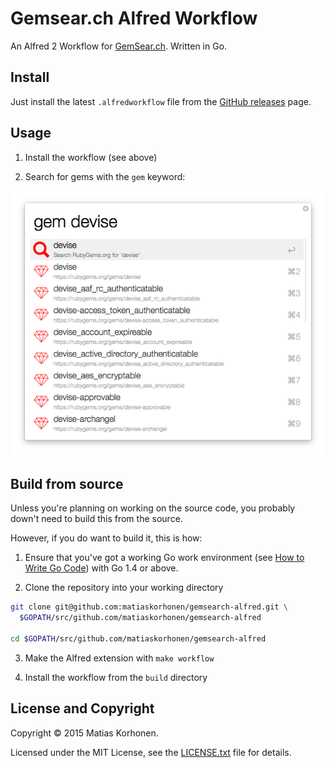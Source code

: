 # Gemsear.ch Alfred Workflow

An Alfred 2 Workflow for [GemSear.ch][gs]. Written in Go.

[gs]: http://www.gemsear.ch/

## Install

Just install the latest `.alfredworkflow` file from the [GitHub releases][releases] page.

[releases]: https://github.com/matiaskorhonen/gemsearch-alfred/releases

## Usage

1. Install the workflow (see above)

2. Search for gems with the `gem` keyword:

  ![GemSear.ch in action](images/gemsearch.png)

## Build from source

Unless you're planning on working on the source code, you probably down't need to build this from the source.

However, if you do want to build it, this is how:

1. Ensure that you've got a working Go work environment (see [How to Write Go Code][go-how]) with Go 1.4 or above.

2. Clone the repository into your working directory

  ```sh
  git clone git@github.com:matiaskorhonen/gemsearch-alfred.git \
    $GOPATH/src/github.com/matiaskorhonen/gemsearch-alfred

  cd $GOPATH/src/github.com/matiaskorhonen/gemsearch-alfred
  ```

3. Make the Alfred extension with `make workflow`

4. Install the workflow from the `build` directory

[go-how]: http://golang.org/doc/code.html

## License and Copyright

Copyright © 2015 Matias Korhonen.

Licensed under the MIT License, see the [LICENSE.txt](LICENSE.txt) file for details.
